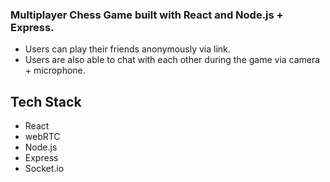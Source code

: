 ### Multiplayer Chess Game built with React and Node.js + Express. 

- Users can play their friends anonymously via link.
- Users are also able to chat with each other during the game via camera + microphone. 

## Tech Stack
- React 
- webRTC
- Node.js 
- Express 
- Socket.io
